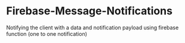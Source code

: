 # Firebase-Message-Notifications
Notifying the client with a data and notification payload using firebase function (one to one notification) 
